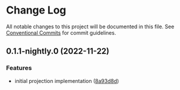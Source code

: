 # Change Log

All notable changes to this project will be documented in this file.
See [Conventional Commits](https://conventionalcommits.org) for commit guidelines.

## 0.1.1-nightly.0 (2022-11-22)

### Features

- initial projection implementation ([8a93d8d](https://github.com/input-output-hk/cardano-js-sdk/commit/8a93d8d427eb947b6f34566f8a694fcedfe0e59f))
